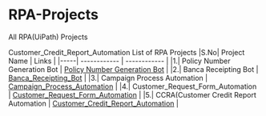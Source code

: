 # RPA-Projects
All RPA(UiPath) Projects

Customer_Credit_Report_Automation
List of RPA Projects
|S.No|  Project Name | Links   |
|-----| ------------ | ------------ |
|1.|  Policy Number Generation Bot | [Policy Number Generation Bot](https://github.com/PoovarasanGunasekaran/RPA-Projects/tree/main/Policy_Number_Generation_Bot "Policy Number Generation Bot") |
|2.|  Banca Receipting Bot | [Banca_Receipting_Bot](https://github.com/PoovarasanGunasekaran/RPA-Projects/tree/main/Banca_Receipting_Bot "Banca_Receipting_Bot") |
|3.|  Campaign Process Automation | [Campaign_Process_Automation](https://github.com/PoovarasanGunasekaran/RPA-Projects/tree/main/Campaign_Process_Automation "Campaign_Process_Automation") |
|4.|  Customer_Request_Form_Automation | [Customer_Request_Form_Automation](https://github.com/PoovarasanGunasekaran/RPA-Projects/tree/main/Customer_Request_Form_Automation "Customer_Request_Form_Automation") |
|5.|  CCRA(Customer Credit Report Automation | [Customer_Credit_Report_Automation](https://github.com/PoovarasanGunasekaran/RPA-Projects/tree/main/Customer_Credit_Report_Automation "Customer_Credit_Report_Automation") |
